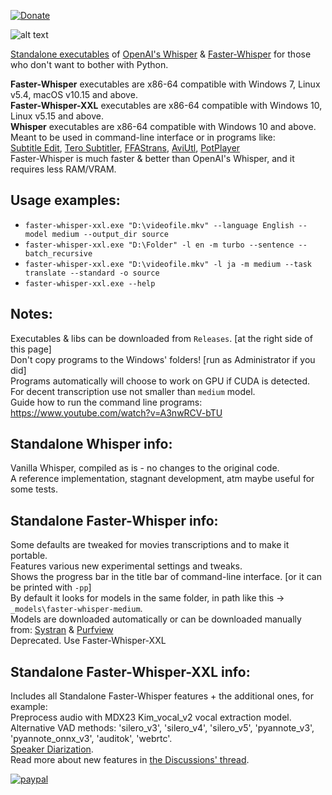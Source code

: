 [![Donate](https://img.shields.io/badge/Donate-PayPal-green.svg)](https://www.paypal.com/donate?hosted_button_id=JF5BEQE3YQGH2)   

![alt text](https://i.imgur.com/DYVm3u6.png)

[Standalone executables](https://github.com/Purfview/whisper-standalone-win/releases) of [OpenAI's Whisper](https://github.com/openai/whisper) & [Faster-Whisper](https://github.com/guillaumekln/faster-whisper) for those who don't want to bother with Python.

**Faster-Whisper** executables are x86-64 compatible with Windows 7, Linux v5.4, macOS v10.15 and above.   
**Faster-Whisper-XXL** executables are x86-64 compatible with Windows 10, Linux v5.15 and above.   
**Whisper** executables are x86-64 compatible with Windows 10 and above.   
Meant to be used in command-line interface or in programs like:   
[Subtitle Edit](https://github.com/SubtitleEdit/subtitleedit), [Tero Subtitler](https://github.com/URUWorks/TeroSubtitler), [FFAStrans](https://ffastrans.com/wp/), [AviUtl](https://github.com/oov/aviutl_subtitler), [PotPlayer](https://potplayer.daum.net)           
Faster-Whisper is much faster & better than OpenAI's Whisper, and it requires less RAM/VRAM.

## Usage examples:
* `faster-whisper-xxl.exe "D:\videofile.mkv" --language English --model medium --output_dir source`
* `faster-whisper-xxl.exe "D:\Folder" -l en -m turbo --sentence --batch_recursive`
* `faster-whisper-xxl.exe "D:\videofile.mkv" -l ja -m medium --task translate --standard -o source`      
* `faster-whisper-xxl.exe --help`

## Notes:

Executables & libs can be downloaded from `Releases`. [at the right side of this page]    
Don't copy programs to the Windows' folders! [run as Administrator if you did]       
Programs automatically will choose to work on GPU if CUDA is detected.   
For decent transcription use not smaller than `medium` model.   
Guide how to run the command line programs: https://www.youtube.com/watch?v=A3nwRCV-bTU     

## Standalone Whisper info:

Vanilla Whisper, compiled as is - no changes to the original code.   
A reference implementation, stagnant development, atm maybe useful for some tests.
   
## Standalone Faster-Whisper info:

Some defaults are tweaked for movies transcriptions and to make it portable.    
Features various new experimental settings and tweaks.   
Shows the progress bar in the title bar of command-line interface. [or it can be printed with `-pp`]   
By default it looks for models in the same folder, in path like this -> `_models\faster-whisper-medium`.   
Models are downloaded automatically or can be downloaded manually from: [Systran](https://huggingface.co/Systran) & [Purfview](https://huggingface.co/Purfview)        
Deprecated. Use Faster-Whisper-XXL

## Standalone Faster-Whisper-XXL info:

Includes all Standalone Faster-Whisper features + the additional ones, for example:   
Preprocess audio with MDX23 Kim_vocal_v2 vocal extraction model.   
Alternative VAD methods: 'silero_v3', 'silero_v4', 'silero_v5', 'pyannote_v3', 'pyannote_onnx_v3', 'auditok', 'webrtc'.   
[Speaker Diarization](https://github.com/Purfview/whisper-standalone-win/discussions/322).    
Read more about new features in [the Discussions' thread](https://github.com/Purfview/whisper-standalone-win/discussions/231).

[![paypal](https://www.paypalobjects.com/en_US/i/btn/btn_donateCC_LG.gif)](https://www.paypal.com/donate?hosted_button_id=JF5BEQE3YQGH2)


